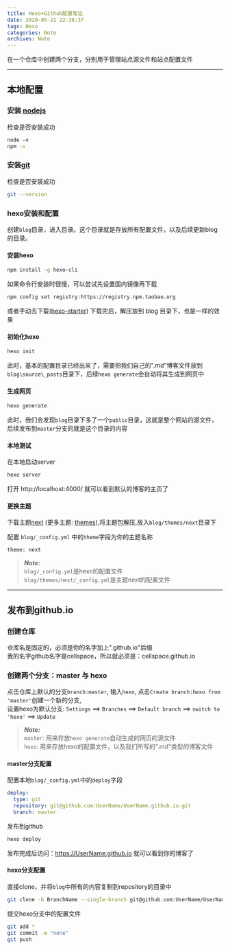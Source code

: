 ```yaml
---
title: Hexo+Github配置笔记
date: 2020-05-21 22:38:37
tags: Hexo
categories: Note
archives: Note
---
```


在一个仓库中创建两个分支，分别用于管理站点源文件和站点配置文件
<!-- more -->
---

## 本地配置

### 安装 [nodejs](https://nodejs.org/)
检查是否安装成功
```bash
node –v  
npm -v
```
### 安装[git](https://git-scm.com/downloads)
检查是否安装成功
```bash
git --version
```
### hexo安装和配置
创建`blog`目录，进入目录。这个目录就是存放所有配置文件，以及后续更新blog的目录。

#### 安装hexo
```bash
npm install -g hexo-cli
```
如果命令行安装时很慢，可以尝试先设置国内镜像再下载
```bash
npm config set registry:https://registry.npm.taobao.org
```
或者手动去下载([hexo-starter](https://github.com/hexojs/hexo-starter)) 下载完后，解压放到 blog 目录下，也是一样的效果

#### 初始化hexo
```bash
hexo init
```
此时，基本的配置目录已经出来了，需要把我们自己的".md"博客文件放到`blog\source\_posts`目录下，后续`hexo generate`会自动将其生成到网页中

#### 生成网页
``` bash
hexo generate
```
此时，我们会发现`blog`目录下多了一个`public`目录，这就是整个网站的源文件，后续发布到`master`分支的就是这个目录的内容

#### 本地测试
在本地启动server
``` bash
hexo server
```
打开 http://localhost:4000/ 就可以看到默认的博客的主页了  

#### 更换主题
下载主题[next](https://github.com/theme-next/hexo-theme-next.git) (更多主题: [themes](https://hexo.io/themes/)),将主题包解压,放入`blog/themes/next`目录下  

配置 `blog/_config.yml` 中的`theme`字段为你的主题名称
```bash
theme: next
```
> ***Note:***  
> `blog/_config.yml`是hexo的配置文件  
> `blog/themes/next/_config.yml`是主题next的配置文件


---
## 发布到github.io 

### 创建仓库
仓库名是固定的，必须是你的名字加上".github.io"后缀  
我的名字github名字是cellspace，所以就必须是：cellspace.github.io

### 创建两个分支：master 与 hexo 
点击仓库上默认的分支`branch:master`, 输入`hexo`, 点击`Create branch:hexo from 'master'`创建一个新的分支,   
设置hexo为默认分支: `Settings` ==> `Branches` ==> `Default branch` ==> `switch to 'hexo'` ==> `Update`  
> ***Note:***  
>  `master`: 用来存放`hexo generate`自动生成的网页的源文件  
>  `hexo`: 用来存放hexo的配置文件，以及我们所写的".md"类型的博客文件   
 
#### master分支配置
配置本地`blog/_config.yml`中的`deploy`字段
```yml
deploy:
  type: git
  repository: git@github.com:UserName/UserName.github.io.git
  branch: master
```
发布到github
```bash
hexo deploy
```
发布完成后访问：https://UserName.github.io 就可以看到你的博客了

#### hexo分支配置   
直接clone，并将`blog`中所有的内容复制到repository的目录中
```bash
git clone -b BranchName --single-branch git@github.com:UserName/UserName.github.io.git
```
提交hexo分支中的配置文件
```bash
git add *
git commit -m "none"
git push
```